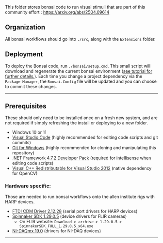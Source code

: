 This folder stores bonsai code to run visual stimuli that are part of this community effort : https://arxiv.org/abs/2504.09614

## Organization

All bonsai workflows should go into `./src`, along with the `Extensions` folder.

## Deployment

To deploy the Bonsai code, run `./bonsai/setup.cmd`. This small script will download and regenerate the current bonsai environment ([see tutorial for further details.](https://bonsai-rx.org/docs/articles/environments.html)).
Each time you change a project dependency via the `Package Manager`, the `Bonsai.Config` file will be updated and you can choose to commit these changes.

---

## Prerequisites

These should only need to be installed once on a fresh new system, and are not required if simply refreshing the install or deploying to a new folder.

- Windows 10 or 11
- [Visual Studio Code](https://code.visualstudio.com/) (highly recommended for editing code scripts and git commits)
- [Git for Windows](https://gitforwindows.org/) (highly recommended for cloning and manipulating this repository)
- [.NET Framework 4.7.2 Developer Pack](https://dotnet.microsoft.com/download/dotnet-framework/thank-you/net472-developer-pack-offline-installer) (required for intellisense when editing code scripts)
- [Visual C++ Redistributable for Visual Studio 2012](https://www.microsoft.com/en-us/download/details.aspx?id=30679) (native dependency for OpenCV)

### Hardware specific:
Those are needed to run bonsai workflows onto the allen institute rigs with HARP devices. 
- [FTDI CDM Driver 2.12.28](https://www.ftdichip.com/Drivers/CDM/CDM21228_Setup.zip) (serial port drivers for HARP devices)
- [Spinnaker SDK 1.29.0.5](https://www.flir.co.uk/support/products/spinnaker-sdk/#Downloads) (device drivers for FLIR cameras)
  - On FLIR website: `Download > archive > 1.29.0.5 > SpinnakerSDK_FULL_1.29.0.5_x64.exe`
- [NI-DAQmx 19.0](https://www.ni.com/en-gb/support/downloads/drivers/download.ni-daq-mx.html#301173) (drivers for NI-DAQ devices)

---

